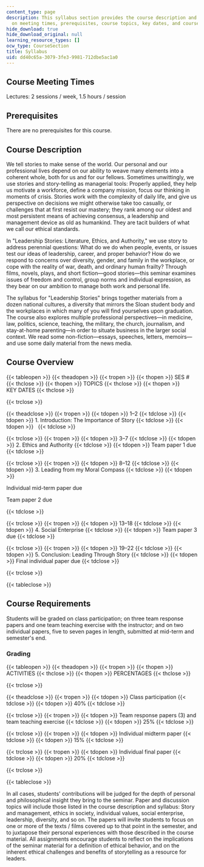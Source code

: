 ```yaml
---
content_type: page
description: This syllabus section provides the course description and information
  on meeting times, prerequisites, course topics, key dates, and course requirements.
hide_download: true
hide_download_original: null
learning_resource_types: []
ocw_type: CourseSection
title: Syllabus
uid: dd40c65a-3079-3fe3-9981-712dbe5ac1a0
---
```


Course Meeting Times
--------------------

Lectures: 2 sessions / week, 1.5 hours / session

Prerequisites
-------------

There are no prerequisites for this course.

Course Description
------------------

We tell stories to make sense of the world. Our personal and our professional lives depend on our ability to weave many elements into a coherent whole, both for us and for our fellows. Sometimes unwittingly, we use stories and story-telling as managerial tools: Properly applied, they help us motivate a workforce, define a company mission, focus our thinking in moments of crisis. Stories work with the complexity of daily life, and give us perspective on decisions we might otherwise take too casually, or challenges that at first resist our mastery; they rank among our oldest and most persistent means of achieving consensus, a leadership and management device as old as humankind. They are tacit builders of what we call our ethical standards.

In "Leadership Stories: Literature, Ethics, and Authority," we use story to address perennial questions: What do we do when people, events, or issues test our ideas of leadership, career, and proper behavior? How do we respond to concerns over diversity, gender, and family in the workplace, or cope with the reality of war, death, and ordinary human frailty? Through films, novels, plays, and short fiction—good stories—this seminar examines issues of freedom and control, group norms and individual expression, as they bear on our ambition to manage both work and personal life.

The syllabus for "Leadership Stories" brings together materials from a dozen national cultures, a diversity that mirrors the Sloan student body and the workplaces in which many of you will find yourselves upon graduation. The course also explores multiple professional perspectives—in medicine, law, politics, science, teaching, the military, the church, journalism, and stay-at-home parenting—in order to situate business in the larger social context. We read some non-fiction—essays, speeches, letters, memoirs—and use some daily material from the news media.

Course Overview
---------------

{{< tableopen >}}
{{< theadopen >}}
{{< tropen >}}
{{< thopen >}}
SES #
{{< thclose >}}
{{< thopen >}}
TOPICS
{{< thclose >}}
{{< thopen >}}
KEY DATES
{{< thclose >}}

{{< trclose >}}

{{< theadclose >}}
{{< tropen >}}
{{< tdopen >}}
1–2
{{< tdclose >}}
{{< tdopen >}}
1\. Introduction: The Importance of Story
{{< tdclose >}}
{{< tdopen >}}
 
{{< tdclose >}}

{{< trclose >}}
{{< tropen >}}
{{< tdopen >}}
3–7
{{< tdclose >}}
{{< tdopen >}}
2\. Ethics and Authority
{{< tdclose >}}
{{< tdopen >}}
Team paper 1 due
{{< tdclose >}}

{{< trclose >}}
{{< tropen >}}
{{< tdopen >}}
8–12
{{< tdclose >}}
{{< tdopen >}}
3\. Leading from my Moral Compass
{{< tdclose >}}
{{< tdopen >}}


Individual mid-term paper due

Team paper 2 due


{{< tdclose >}}

{{< trclose >}}
{{< tropen >}}
{{< tdopen >}}
13–18
{{< tdclose >}}
{{< tdopen >}}
4\. Social Enterprise
{{< tdclose >}}
{{< tdopen >}}
Team paper 3 due
{{< tdclose >}}

{{< trclose >}}
{{< tropen >}}
{{< tdopen >}}
19–22
{{< tdclose >}}
{{< tdopen >}}
5\. Conclusion: Leading Through Story
{{< tdclose >}}
{{< tdopen >}}
Final individual paper due
{{< tdclose >}}

{{< trclose >}}

{{< tableclose >}}

Course Requirements
-------------------

Students will be graded on class participation; on three team response papers and one team teaching exercise with the instructor; and on two individual papers, five to seven pages in length, submitted at mid-term and semester's end.

### Grading

{{< tableopen >}}
{{< theadopen >}}
{{< tropen >}}
{{< thopen >}}
ACTIVITIES
{{< thclose >}}
{{< thopen >}}
PERCENTAGES
{{< thclose >}}

{{< trclose >}}

{{< theadclose >}}
{{< tropen >}}
{{< tdopen >}}
Class participation
{{< tdclose >}}
{{< tdopen >}}
40%
{{< tdclose >}}

{{< trclose >}}
{{< tropen >}}
{{< tdopen >}}
Team response papers (3) and team teaching exercise
{{< tdclose >}}
{{< tdopen >}}
25%
{{< tdclose >}}

{{< trclose >}}
{{< tropen >}}
{{< tdopen >}}
Individual midterm paper
{{< tdclose >}}
{{< tdopen >}}
15%
{{< tdclose >}}

{{< trclose >}}
{{< tropen >}}
{{< tdopen >}}
Individual final paper
{{< tdclose >}}
{{< tdopen >}}
20%
{{< tdclose >}}

{{< trclose >}}

{{< tableclose >}}

In all cases, students' contributions will be judged for the depth of personal and philosophical insight they bring to the seminar. Paper and discussion topics will include those listed in the course description and syllabus: Story and management, ethics in society, individual values, social enterprise, leadership, diversity, and so on. The papers will invite students to focus on one or more of the texts / films covered up to that point in the semester, and to juxtapose their personal experiences with those described in the course material. All assignments encourage students to reflect on the implications of the seminar material for a definition of ethical behavior, and on the inherent ethical challenges and benefits of storytelling as a resource for leaders.